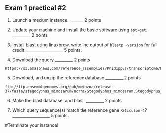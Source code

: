 Exam 1 practical #2
--

1. Launch a medium instance.  _______ 2 points


2. Update your machine and install the basic software using ``apt-get``. _________ 2 points



3. Install blast using linuxbrew, write the output of `blastp -version` for full credit ___________________ 5 points.


4. Download the query _________ 2 points

```
https://s3.amazonaws.com/reference_assemblies/Phidippus/transcriptome/Phidippus.v1.0.0.fasta
```

5. Download, and unzip the reference database _________ 2 points

```
ftp://ftp.ensemblgenomes.org/pub/metazoa/release-37/fasta/stegodyphus_mimosarum/ncrna/Stegodyphus_mimosarum.Stegodyphus_mimosarum_v1.ncrna.fa.gz
```

6. Make the blast database, and blast. _________ 2 points


7. Which query sequence(s) match the reference gene `Reticulon-4`? ___________________ 5 points.

#Terminate your instance!!
